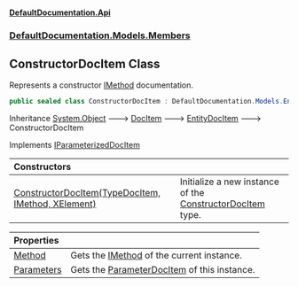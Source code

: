 #### [DefaultDocumentation\.Api](../../../../index.md 'index')
### [DefaultDocumentation\.Models\.Members](../../../../index.md#DefaultDocumentation.Models.Members 'DefaultDocumentation\.Models\.Members')

## ConstructorDocItem Class

Represents a constructor [IMethod](https://github.com/icsharpcode/ILSpy 'ICSharpCode\.Decompiler\.TypeSystem\.IMethod') documentation\.

```csharp
public sealed class ConstructorDocItem : DefaultDocumentation.Models.EntityDocItem, DefaultDocumentation.Models.IParameterizedDocItem
```

Inheritance [System\.Object](https://docs.microsoft.com/en-us/dotnet/api/System.Object 'System\.Object') &#129106; [DocItem](../../DocItem/index.md 'DefaultDocumentation\.Models\.DocItem') &#129106; [EntityDocItem](../../EntityDocItem/index.md 'DefaultDocumentation\.Models\.EntityDocItem') &#129106; ConstructorDocItem

Implements [IParameterizedDocItem](../../IParameterizedDocItem/index.md 'DefaultDocumentation\.Models\.IParameterizedDocItem')

| Constructors | |
| :--- | :--- |
| [ConstructorDocItem\(TypeDocItem, IMethod, XElement\)](ConstructorDocItem(TypeDocItem,IMethod,XElement).md 'DefaultDocumentation\.Models\.Members\.ConstructorDocItem\.ConstructorDocItem\(DefaultDocumentation\.Models\.Types\.TypeDocItem, IMethod, System\.Xml\.Linq\.XElement\)') | Initialize a new instance of the [ConstructorDocItem](DefaultDocumentation/Models/Members/ConstructorDocItem/index.md 'DefaultDocumentation\.Models\.Members\.ConstructorDocItem') type\. |

| Properties | |
| :--- | :--- |
| [Method](Method.md 'DefaultDocumentation\.Models\.Members\.ConstructorDocItem\.Method') | Gets the [IMethod](https://github.com/icsharpcode/ILSpy 'ICSharpCode\.Decompiler\.TypeSystem\.IMethod') of the current instance\. |
| [Parameters](Parameters.md 'DefaultDocumentation\.Models\.Members\.ConstructorDocItem\.Parameters') | Gets the [ParameterDocItem](../../Parameters/ParameterDocItem/index.md 'DefaultDocumentation\.Models\.Parameters\.ParameterDocItem') of this instance\. |
